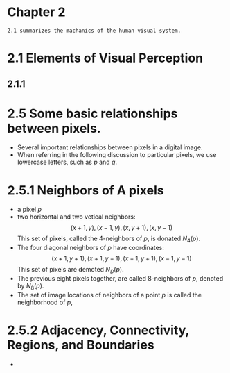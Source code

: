 # Chapter 2
    2.1 summarizes the machanics of the human visual system.

# 2.1 Elements of Visual Perception
## 2.1.1 



# 2.5 Some basic relationships between pixels.
 - Several important relationships between pixels in a digital image.
 - When referring in the following discussion to particular pixels, we use lowercase letters, such as $p$ and $q$.


# 2.5.1 Neighbors of A pixels
- a pixel $p$    
- two horizontal and two vetical neighbors: 
    $$(x+1, y), (x-1,y), (x, y+1), (x, y-1)$$
  This set of pixels, called the 4-neighbors of $p$, is donated $N_4(p)$.
-  The four diagonal neighbors of $p$ have coordinates:
       $$(x+1,y+1), (x+1, y-1), (x-1, y+1), (x-1, y-1)$$
    This set of pixels are demoted $N_D(p)$.
- The previous eight pixels together, are called 8-neighbors of $p$, denoted by $N_8(p)$. 
- The set of image locations of neighbors of a point $p$ is called the neighborhood of $p$, 

# 2.5.2 Adjacency, Connectivity, Regions, and Boundaries
- 
